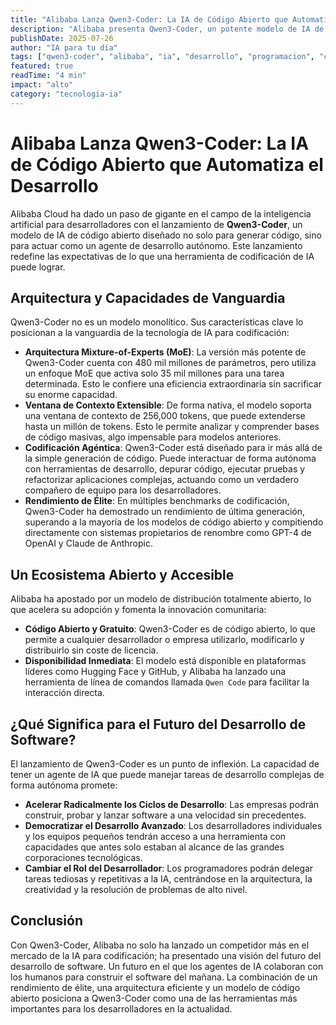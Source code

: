 ```yaml
---
title: "Alibaba Lanza Qwen3-Coder: La IA de Código Abierto que Automatiza el Desarrollo"
description: "Alibaba presenta Qwen3-Coder, un potente modelo de IA de código abierto con arquitectura MoE y una ventana de contexto de hasta 1 millón de tokens, diseñado para la codificación agéntica y la automatización de tareas de desarrollo."
publishDate: 2025-07-26
author: "IA para tu día"
tags: ["qwen3-coder", "alibaba", "ia", "desarrollo", "programacion", "codigo-abierto", "moe"]
featured: true
readTime: "4 min"
impact: "alto"
category: "tecnologia-ia"
---
```


# Alibaba Lanza Qwen3-Coder: La IA de Código Abierto que Automatiza el Desarrollo

Alibaba Cloud ha dado un paso de gigante en el campo de la inteligencia artificial para desarrolladores con el lanzamiento de **Qwen3-Coder**, un modelo de IA de código abierto diseñado no solo para generar código, sino para actuar como un agente de desarrollo autónomo. Este lanzamiento redefine las expectativas de lo que una herramienta de codificación de IA puede lograr.

## Arquitectura y Capacidades de Vanguardia

Qwen3-Coder no es un modelo monolítico. Sus características clave lo posicionan a la vanguardia de la tecnología de IA para codificación:

- **Arquitectura Mixture-of-Experts (MoE)**: La versión más potente de Qwen3-Coder cuenta con 480 mil millones de parámetros, pero utiliza un enfoque MoE que activa solo 35 mil millones para una tarea determinada. Esto le confiere una eficiencia extraordinaria sin sacrificar su enorme capacidad.
- **Ventana de Contexto Extensible**: De forma nativa, el modelo soporta una ventana de contexto de 256,000 tokens, que puede extenderse hasta un millón de tokens. Esto le permite analizar y comprender bases de código masivas, algo impensable para modelos anteriores.
- **Codificación Agéntica**: Qwen3-Coder está diseñado para ir más allá de la simple generación de código. Puede interactuar de forma autónoma con herramientas de desarrollo, depurar código, ejecutar pruebas y refactorizar aplicaciones complejas, actuando como un verdadero compañero de equipo para los desarrolladores.
- **Rendimiento de Élite**: En múltiples benchmarks de codificación, Qwen3-Coder ha demostrado un rendimiento de última generación, superando a la mayoría de los modelos de código abierto y compitiendo directamente con sistemas propietarios de renombre como GPT-4 de OpenAI y Claude de Anthropic.

## Un Ecosistema Abierto y Accesible

Alibaba ha apostado por un modelo de distribución totalmente abierto, lo que acelera su adopción y fomenta la innovación comunitaria:

- **Código Abierto y Gratuito**: Qwen3-Coder es de código abierto, lo que permite a cualquier desarrollador o empresa utilizarlo, modificarlo y distribuirlo sin coste de licencia.
- **Disponibilidad Inmediata**: El modelo está disponible en plataformas líderes como Hugging Face y GitHub, y Alibaba ha lanzado una herramienta de línea de comandos llamada `Qwen Code` para facilitar la interacción directa.

## ¿Qué Significa para el Futuro del Desarrollo de Software?

El lanzamiento de Qwen3-Coder es un punto de inflexión. La capacidad de tener un agente de IA que puede manejar tareas de desarrollo complejas de forma autónoma promete:

- **Acelerar Radicalmente los Ciclos de Desarrollo**: Las empresas podrán construir, probar y lanzar software a una velocidad sin precedentes.
- **Democratizar el Desarrollo Avanzado**: Los desarrolladores individuales y los equipos pequeños tendrán acceso a una herramienta con capacidades que antes solo estaban al alcance de las grandes corporaciones tecnológicas.
- **Cambiar el Rol del Desarrollador**: Los programadores podrán delegar tareas tediosas y repetitivas a la IA, centrándose en la arquitectura, la creatividad y la resolución de problemas de alto nivel.

## Conclusión

Con Qwen3-Coder, Alibaba no solo ha lanzado un competidor más en el mercado de la IA para codificación; ha presentado una visión del futuro del desarrollo de software. Un futuro en el que los agentes de IA colaboran con los humanos para construir el software del mañana. La combinación de un rendimiento de élite, una arquitectura eficiente y un modelo de código abierto posiciona a Qwen3-Coder como una de las herramientas más importantes para los desarrolladores en la actualidad.